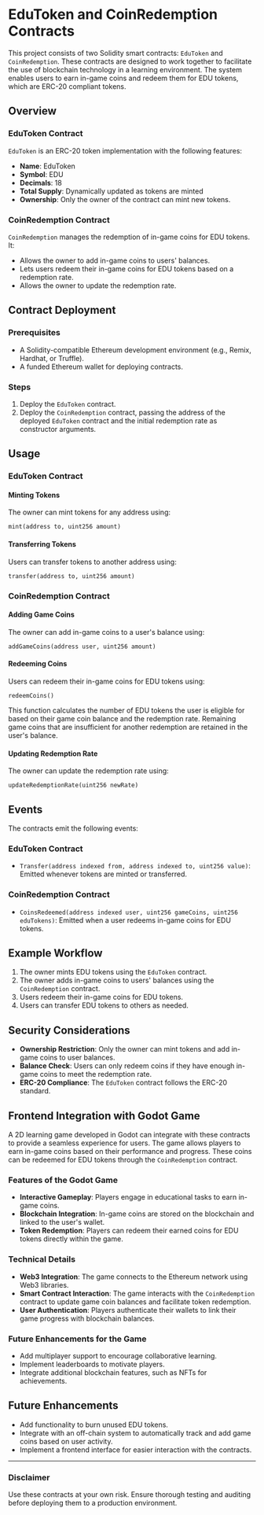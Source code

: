 # EduToken and CoinRedemption Contracts

This project consists of two Solidity smart contracts: `EduToken` and `CoinRedemption`. These contracts are designed to work together to facilitate the use of blockchain technology in a learning environment. The system enables users to earn in-game coins and redeem them for EDU tokens, which are ERC-20 compliant tokens.

## Overview

### EduToken Contract
`EduToken` is an ERC-20 token implementation with the following features:
- **Name**: EduToken
- **Symbol**: EDU
- **Decimals**: 18
- **Total Supply**: Dynamically updated as tokens are minted
- **Ownership**: Only the owner of the contract can mint new tokens.

### CoinRedemption Contract
`CoinRedemption` manages the redemption of in-game coins for EDU tokens. It:
- Allows the owner to add in-game coins to users' balances.
- Lets users redeem their in-game coins for EDU tokens based on a redemption rate.
- Allows the owner to update the redemption rate.

## Contract Deployment

### Prerequisites
- A Solidity-compatible Ethereum development environment (e.g., Remix, Hardhat, or Truffle).
- A funded Ethereum wallet for deploying contracts.

### Steps
1. Deploy the `EduToken` contract.
2. Deploy the `CoinRedemption` contract, passing the address of the deployed `EduToken` contract and the initial redemption rate as constructor arguments.

## Usage

### EduToken Contract
#### Minting Tokens
The owner can mint tokens for any address using:
```solidity
mint(address to, uint256 amount)
```

#### Transferring Tokens
Users can transfer tokens to another address using:
```solidity
transfer(address to, uint256 amount)
```

### CoinRedemption Contract
#### Adding Game Coins
The owner can add in-game coins to a user's balance using:
```solidity
addGameCoins(address user, uint256 amount)
```

#### Redeeming Coins
Users can redeem their in-game coins for EDU tokens using:
```solidity
redeemCoins()
```
This function calculates the number of EDU tokens the user is eligible for based on their game coin balance and the redemption rate. Remaining game coins that are insufficient for another redemption are retained in the user's balance.

#### Updating Redemption Rate
The owner can update the redemption rate using:
```solidity
updateRedemptionRate(uint256 newRate)
```

## Events
The contracts emit the following events:

### EduToken Contract
- `Transfer(address indexed from, address indexed to, uint256 value)`:
  Emitted whenever tokens are minted or transferred.

### CoinRedemption Contract
- `CoinsRedeemed(address indexed user, uint256 gameCoins, uint256 eduTokens)`:
  Emitted when a user redeems in-game coins for EDU tokens.

## Example Workflow
1. The owner mints EDU tokens using the `EduToken` contract.
2. The owner adds in-game coins to users' balances using the `CoinRedemption` contract.
3. Users redeem their in-game coins for EDU tokens.
4. Users can transfer EDU tokens to others as needed.

## Security Considerations
- **Ownership Restriction**: Only the owner can mint tokens and add in-game coins to user balances.
- **Balance Check**: Users can only redeem coins if they have enough in-game coins to meet the redemption rate.
- **ERC-20 Compliance**: The `EduToken` contract follows the ERC-20 standard.

## Frontend Integration with Godot Game
A 2D learning game developed in Godot can integrate with these contracts to provide a seamless experience for users. The game allows players to earn in-game coins based on their performance and progress. These coins can be redeemed for EDU tokens through the `CoinRedemption` contract.

### Features of the Godot Game
- **Interactive Gameplay**: Players engage in educational tasks to earn in-game coins.
- **Blockchain Integration**: In-game coins are stored on the blockchain and linked to the user's wallet.
- **Token Redemption**: Players can redeem their earned coins for EDU tokens directly within the game.

### Technical Details
- **Web3 Integration**: The game connects to the Ethereum network using Web3 libraries.
- **Smart Contract Interaction**: The game interacts with the `CoinRedemption` contract to update game coin balances and facilitate token redemption.
- **User Authentication**: Players authenticate their wallets to link their game progress with blockchain balances.

### Future Enhancements for the Game
- Add multiplayer support to encourage collaborative learning.
- Implement leaderboards to motivate players.
- Integrate additional blockchain features, such as NFTs for achievements.

## Future Enhancements
- Add functionality to burn unused EDU tokens.
- Integrate with an off-chain system to automatically track and add game coins based on user activity.
- Implement a frontend interface for easier interaction with the contracts.
---

### Disclaimer
Use these contracts at your own risk. Ensure thorough testing and auditing before deploying them to a production environment.


